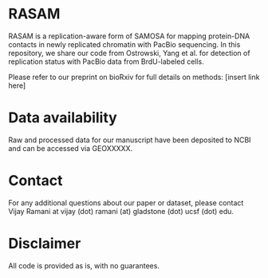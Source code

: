 # RASAM
RASAM is a replication-aware form of SAMOSA for mapping protein-DNA contacts in newly replicated chromatin with PacBio sequencing. In this repository, we share our code from Ostrowski, Yang et al. for detection of replication status with PacBio data from BrdU-labeled cells.

Please refer to our preprint on bioRxiv for full details on methods: [insert link here]

# Data availability
Raw and processed data for our manuscript have been deposited to NCBI and can be accessed via GEOXXXXX.

# Contact
For any additional questions about our paper or dataset, please contact Vijay Ramani at vijay (dot) ramani (at) gladstone (dot) ucsf (dot) edu.

# Disclaimer
All code is provided as is, with no guarantees.
